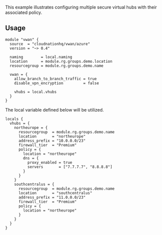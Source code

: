 This example illustrates configuring multiple secure virtual hubs with their associated policy.

## Usage

```hcl
module "vwan" {
  source  = "cloudnationhq/vwan/azure"
  version = "~> 0.4"

  naming        = local.naming
  location      = module.rg.groups.demo.location
  resourcegroup = module.rg.groups.demo.name

  vwan = {
    allow_branch_to_branch_traffic = true
    disable_vpn_encryption         = false

    vhubs = local.vhubs
  }
}
```

The local variable defined below will be utilized.

```hcl
locals {
  vhubs = {
    northeurope = {
      resourcegroup  = module.rg.groups.demo.name
      location       = "northeurope"
      address_prefix = "10.0.0.0/23"
      firewall_tier  = "Premium"
      policy = {
        location = "northeurope"
        dns = {
          proxy_enabled = true
          servers       = ["7.7.7.7", "8.8.8.8"]
        }
      }
    }
    southcentralus = {
      resourcegroup  = module.rg.groups.demo.name
      location       = "southcentralus"
      address_prefix = "11.0.0.0/23"
      firewall_tier  = "Premium"
      policy = {
        location = "northeurope"
      }
    }
  }
}
```

